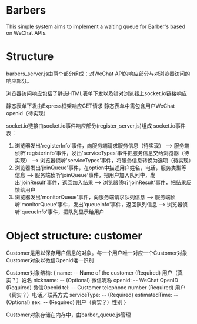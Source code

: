 # Barbers
This simple system aims to implement a waiting queue for Barber's based on WeChat APIs.

# Structure
barbers_server.js由两个部分组成：对WeChat API的响应部分与对浏览器访问的响应部分。

浏览器访问响应包括了静态HTML表单下发以及针对浏览器上socket.io链接响应

静态表单下发由Express框架响应GET请求
静态表单中需包含用户WeChat openid（待实现）

socket.io链接由socket.io事件响应部分(register_server.js)组成
socket.io事件表：
1. 浏览器发出'registerInfo'事件，向服务端请求服务信息（待实现）
 --> 服务端侦听'registerInfo'事件，发出'serviceTypes'事件把服务信息交给浏览器（待实现）
 --> 浏览器侦听'serviceTypes'事件，将服务信息转换为选项（待实现）
2. 浏览器发出'joinQueue'事件，在option中描述用户姓名，电话，服务类型等信息
 --> 服务端侦听'joinQueue'事件，把用户加入队列中，发出'joinResult'事件，返回加入结果
 --> 浏览器侦听'joinResult'事件，把结果反馈给用户
3. 浏览器发出'monitorQueue'事件，向服务端请求队列信息
 --> 服务端侦听'monitorQueue'事件，发出'queueInfo'事件，返回队列信息
 --> 浏览器侦听'queueInfo'事件，把队列显示给用户

# Object structure: customer
Customer是用以保存用户信息的对象。每一个用户唯一对应一个Customer对象
Customer对象以微信Openid唯一识别

Customer对象结构:
{
     name:              -- Name of the customer (Required)  用户（真实？）姓名
     nickname:          -- (Optional)   微信昵称
     openid:            -- WeChat OpenID (Required) 微信Openid
     tel:               -- Customer telephone number (Required) 用户（真实？）电话／联系方式
     serviceType:       -- (Required)
     estimatedTime:     -- (Optional)
     sex:               -- (Required)   用户（真实？）性别
 }

Customer对象存储在内存中，由barber_queue.js管理
